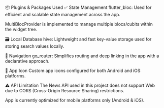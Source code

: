 📦 Plugins & Packages Used
✅ State Management
flutter_bloc: Used for efficient and scalable state management across the app.

MultiBlocProvider is implemented to manage multiple blocs/cubits within the widget tree.

🗃️ Local Database
hive: Lightweight and fast key-value storage used for storing search values locally.

🚀 Navigation
go_router: Simplifies routing and deep linking in the app with a declarative approach.

📱 App Icon
Custom app icons configured for both Android and iOS platforms.

⚠️ API Limitation
The News API used in this project does not support Web due to CORS (Cross-Origin Resource Sharing) restrictions.

App is currently optimized for mobile platforms only (Android & iOS).
